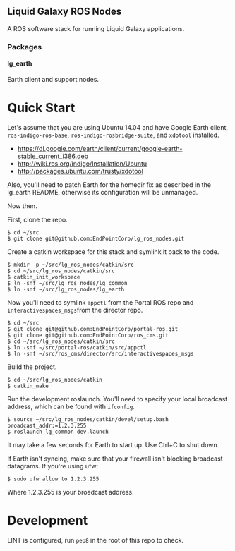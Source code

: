 Liquid Galaxy ROS Nodes
-----------------------

A ROS software stack for running Liquid Galaxy applications.

### Packages

#### lg\_earth

Earth client and support nodes.

Quick Start
===========

Let's assume that you are using Ubuntu 14.04 and have Google Earth client, `ros-indigo-ros-base`, `ros-indigo-rosbridge-suite`, and `xdotool` installed.

* <https://dl.google.com/earth/client/current/google-earth-stable_current_i386.deb>
* <http://wiki.ros.org/indigo/Installation/Ubuntu>
* <http://packages.ubuntu.com/trusty/xdotool>

Also, you'll need to patch Earth for the homedir fix as described in the lg\_earth README, otherwise its configuration will be unmanaged.

Now then.

First, clone the repo.

    $ cd ~/src
    $ git clone git@github.com:EndPointCorp/lg_ros_nodes.git

Create a catkin workspace for this stack and symlink it back to the code.

    $ mkdir -p ~/src/lg_ros_nodes/catkin/src
    $ cd ~/src/lg_ros_nodes/catkin/src
    $ catkin_init_workspace
    $ ln -snf ~/src/lg_ros_nodes/lg_common
    $ ln -snf ~/src/lg_ros_nodes/lg_earth

Now you'll need to symlink `appctl` from the Portal ROS repo and `interactivespaces_msgs`from the director repo.

    $ cd ~/src
    $ git clone git@github.com:EndPointCorp/portal-ros.git
    $ git clone git@github.com:EndPointCorp/ros_cms.git
    $ cd ~/src/lg_ros_nodes/catkin/src
    $ ln -snf ~/src/portal-ros/catkin/src/appctl
    $ ln -snf ~/src/ros_cms/director/src/interactivespaces_msgs

Build the project.

    $ cd ~/src/lg_ros_nodes/catkin
    $ catkin_make

Run the development roslaunch. You'll need to specify your local broadcast address, which can be found with `ifconfig`.

    $ source ~/src/lg_ros_nodes/catkin/devel/setup.bash broadcast_addr:=1.2.3.255
    $ roslaunch lg_common dev.launch

It may take a few seconds for Earth to start up. Use Ctrl+C to shut down.

If Earth isn't syncing, make sure that your firewall isn't blocking broadcast datagrams. If you're using ufw:

    $ sudo ufw allow to 1.2.3.255

Where 1.2.3.255 is your broadcast address.

Development
===========

LINT is configured, run `pep8` in the root of this repo to check.
